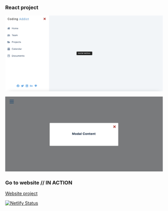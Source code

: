 ### React project

![screenshot](images/modal-1.png)

![screenshot](images/modal-2.png)

### Go to website // IN ACTION

[Website project](https://modal-sidebar-react-js.netlify.app/)

[![Netlify Status](https://api.netlify.com/api/v1/badges/043a96d4-26e7-4447-bfdd-b6188fec5c8b/deploy-status)](https://app.netlify.com/sites/modal-sidebar-react-js/deploys)
